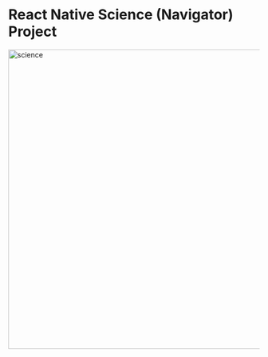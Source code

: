 # React Native Science (Navigator) Project
</hr>
<img src="./src/image/science.gif" alt="science" height=600 >
